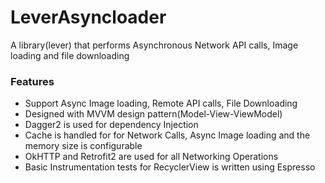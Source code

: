 # LeverAsyncloader
A library(lever) that performs Asynchronous Network API calls, Image loading and file downloading

### Features

- Support Async Image loading, Remote API calls, File Downloading
- Designed with MVVM design pattern(Model-View-ViewModel)
- Dagger2 is used  for dependency Injection
- Cache is handled for for Network Calls, Async Image loading and the memory size is configurable
- OkHTTP and Retrofit2 are used for all Networking Operations
- Basic Instrumentation tests for RecyclerView is written using Espresso
